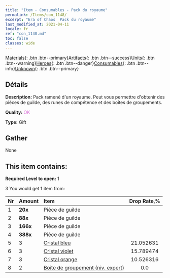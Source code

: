```yaml
---
title: "Item - Consumables - Pack du royaume"
permalink: /Items/con_1148/
excerpt: "Era of Chaos  Pack du royaume"
last_modified_at: 2021-04-11
locale: fr
ref: "con_1148.md"
toc: false
classes: wide
---
```

 [Materials](/fr/Items/){: .btn .btn--primary}[Artifacts](/fr/Items/Artifacts/){: .btn .btn--success}[Units](/fr/Items/Units/){: .btn .btn--warning}[Heroes](/fr/Items/Heroes/){: .btn .btn--danger}[Consumables](/fr/Items/Consumables/){: .btn .btn--info}[Unknown](/fr/Items/Unknown/){: .btn .btn--primary}

## Détails
 **Description:** Pack ramené d'un royaume. Peut vous permettre d'obtenir des pièces de guilde, des runes de compétence et des boîtes de groupements.

 **Quality:** <span style="color: #DA70D6">OK</span>

 **Type:** Gift

## Gather

  None

## This item contains:

 **Required Level to open:** 1

 3 You would get **1** item  from:

  | Nr | Amount |     Item    | Drop Rate,% |
  |:---|:-------|:------------|:---------:|
  | 1 |  **20x** | Pièce de guilde |  | 21.052631 | 
  | 2 |  **88x** | Pièce de guilde |  | 15.789474 | 
  | 3 |  **166x** | Pièce de guilde |  | 10.526316 | 
  | 4 |  **388x** | Pièce de guilde |  | 5.263158 | 
  | 5 | 3 | [Cristal bleu](/fr/Items/con_716/) | 21.052631 | 
  | 6 | 3 | [Cristal violet](/fr/Items/con_720/) | 15.789474 | 
  | 7 | 3 | [Cristal orange](/fr/Items/con_730/) | 10.526316 | 
  | 8 | 2 | [Boîte de groupement (niv. expert)](/fr/Items/con_773/) | 0.0 | 
